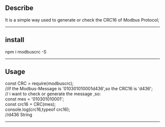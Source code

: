 ## Describe  
It is a simple way used to generate or check the CRC16 of Modbus Protocol;  
****
## install  
npm i modbuscrc -S  
****
## Usage  
const CRC = require(modbuscrc);  
 //if the Modbus-Message is '010301010001d436',so the CRC16 is 'd436';  
 // i want to check or generate the message ,so:  
const mes = '010301010001';  
const crc16 = CRC(mes);  
console.log(crc16,typeof crc16);  
 //d436 String
****

